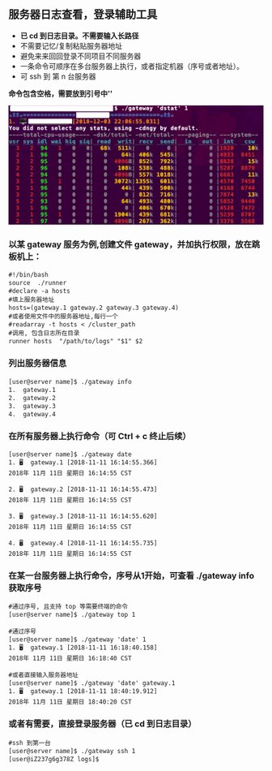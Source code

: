 ## 服务器日志查看，登录辅助工具

+ **已 cd 到日志目录。不需要输入长路径**
+ 不需要记忆/复制粘贴服务器地址
+ 避免来来回回登录不同项目不同服务器
+ 一条命令可顺序在多台服务器上执行，或者指定机器（序号或者地址）。
+ 可 ssh 到 第 n 台服务器

**命令包含空格，需要放到引号中''**

![序号](./byIndex.png)

### 以某 gateway 服务为例,创建文件 gateway，并加执行权限，放在跳板机上：
    #!/bin/bash
    source  ./runner
    #declare -a hosts
    #填上服务器地址
    hosts=(gateway.1 gateway.2 gateway.3 gateway.4)
    #或者使用文件中的服务器地址,每行一个
    #readarray -t hosts < /cluster_path
    #调用, 包含日志所在目录
    runner hosts  "/path/to/logs" "$1" $2
  
### 列出服务器信息

    [user@server name]$ ./gateway info
    1.	gateway.1
    2.	gateway.2
    3.	gateway.3
    4.	gateway.4
    
### 在所有服务器上执行命令（可 Ctrl + c 终止后续）
    
    [user@server name]$ ./gateway date
    1. 🖥️  gateway.1 [2018-11-11 16:14:55.366]
    2018年 11月 11日 星期日 16:14:55 CST
    
    2. 🖥️  gateway.2 [2018-11-11 16:14:55.473]
    2018年 11月 11日 星期日 16:14:55 CST
    
    3. 🖥️  gateway.3 [2018-11-11 16:14:55.620]
    2018年 11月 11日 星期日 16:14:55 CST
    
    4. 🖥️  gateway.4 [2018-11-11 16:14:55.735]
    2018年 11月 11日 星期日 16:14:55 CST
    
### 在某一台服务器上执行命令，序号从1开始，可查看 ./gateway info 获取序号
    
    #通过序号, 且支持 top 等需要终端的命令
    [user@server name]$ ./gateway top 1
    
    #通过序号
    [user@server name]$ ./gateway 'date' 1
    1. 🖥️  gateway.1 [2018-11-11 16:18:40.158]
    2018年 11月 11日 星期日 16:18:40 CST
    
    #或者直接输入服务器地址
    [user@server name]$ ./gateway 'date' gateway.1
    1. 🖥️  gateway.1 [2018-11-11 18:40:19.912]
    2018年 11月 11日 星期日 18:40:20 CST

### 或者有需要，直接登录服务器（已 cd 到日志目录）
    #ssh 到第一台
    [user@server name]$ ./gateway ssh 1
    [user@iZ237g6g378Z logs]$
    
